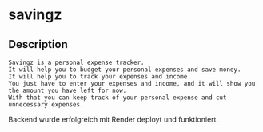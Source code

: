 # savingz

## Description
```
Savingz is a personal expense tracker. 
It will help you to budget your personal expenses and save money. 
It will help you to track your expenses and income. 
You just have to enter your expenses and income, and it will show you the amount you have left for now. 
With that you can keep track of your personal expense and cut unnecessary expenses.
```

Backend wurde erfolgreich mit Render deployt und funktioniert.